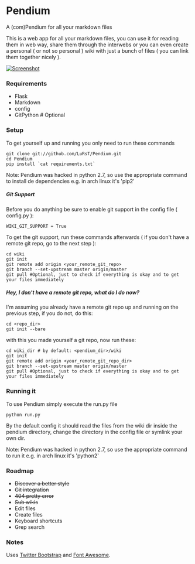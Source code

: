 # Pendium

A (com)Pendium for all your markdown files

This is a web app for all your markdown files, you can use it for reading them in web way, share them through the interwebs or you can even create a personal ( or not so personal ) wiki with just a bunch of files ( you can link them together nicely ).

[![Screenshot](http://s7.postimage.org/f09s4pezf/pendium_screen.png)](http://postimage.org/image/s2w7whqfr/full/)

### Requirements

* Flask
* Markdown
* config
* GitPython # Optional

### Setup

To get yourself up and running you only need to run these commands

    git clone git://github.com/LuRsT/Pendium.git
    cd Pendium
    pip install `cat requirements.txt`

Note: Pendium was hacked in python 2.7, so use the appropriate command to install de dependencies e.g. in arch linux it's 'pip2'

##### Git Support

Before you do anything be sure to enable git support in the config file ( config.py ):

    WIKI_GIT_SUPPORT = True

To get the git support, run these commands afterwards ( if you don't have a remote git repo, go to the next step ):

    cd wiki
    git init
    git remote add origin <your_remote_git_repo>
    git branch --set-upstream master origin/master
    git pull #Optional, just to check if everything is okay and to get your files immediately

##### Hey, I don't have a remote git repo, what do I do now?

I'm assuming you already have a remote git repo up and running on the previous step, if you do not, do this:

    cd <repo_dir>
    git init --bare

with this you made yourself a git repo, now run these:

    cd wiki_dir # by default: <pendium_dir>/wiki
    git init
    git remote add origin <your_remote_git_repo_dir>
    git branch --set-upstream master origin/master
    git pull #Optional, just to check if everything is okay and to get your files immediately

### Running it

To use Pendium simply execute the run.py file

    python run.py

By the default config it should read the files from the wiki dir inside the pendium directory, change the directory in the config file or symlink your own dir.

Note: Pendium was hacked in python 2.7, so use the appropriate command to run it e.g. in arch linux it's 'python2'

### Roadmap

* ~~Discover a better style~~
* ~~Git integration~~
* ~~404 pretty error~~
* ~~Sub wikis~~
* Edit files
* Create files
* Keyboard shortcuts
* Grep search

### Notes

Uses [Twitter Bootstrap](http://twitter.github.com/bootstrap/) and [Font Awesome](http://fortawesome.github.com/Font-Awesome/).
